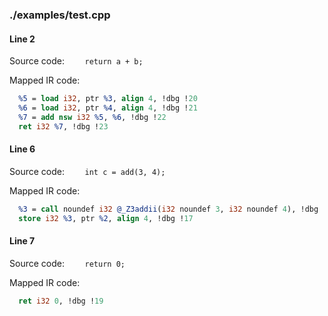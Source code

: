 ### ./examples/test.cpp

#### Line 2
Source code: `    return a + b;`

Mapped IR code:
```llvm
  %5 = load i32, ptr %3, align 4, !dbg !20
  %6 = load i32, ptr %4, align 4, !dbg !21
  %7 = add nsw i32 %5, %6, !dbg !22
  ret i32 %7, !dbg !23
```

#### Line 6
Source code: `    int c = add(3, 4);`

Mapped IR code:
```llvm
  %3 = call noundef i32 @_Z3addii(i32 noundef 3, i32 noundef 4), !dbg !18
  store i32 %3, ptr %2, align 4, !dbg !17
```

#### Line 7
Source code: `    return 0;`

Mapped IR code:
```llvm
  ret i32 0, !dbg !19
```

